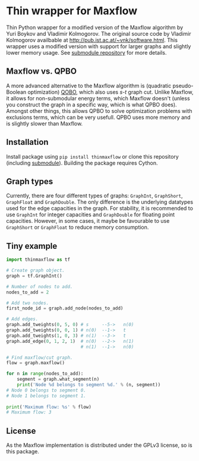 # Thin wrapper for Maxflow
Thin Python wrapper for a modified version of the Maxflow algorithm by Yuri Boykov and Vladimir Kolmogorov. The original source code by Vladimir Kolmogorov availbable at http://pub.ist.ac.at/~vnk/software.html. This wrapper uses a modified version with support for larger graphs and slightly lower memory usage. See [submodule repository](https://github.com/Skielex/maxflow) for more details.

## Maxflow vs. QPBO
A more advanced alternative to the Maxflow algorithm is (quadratic pseudo-Boolean optimization) [QOBO](https://github.com/Skielex/thinqpbo), which also uses *s-t* graph cut. Unlike Maxflow, it allows for non-submodular energy terms, which Maxflow doesn't (unless you construct the graph in a specific way, which is what QPBO does). Amongst other things, this allows QPBO to solve optimization problems with exclusions terms, which can be very usefull. QPBO uses more memory and is slightly slower than Maxflow.

## Installation
Install package using `pip install thinmaxflow` or clone this repository (including [submodule](https://github.com/Skielex/maxflow)). Building the package requires Cython.

## Graph types
Currently, there are four different types of graphs: `GraphInt`, `GraphShort`, `GraphFloat` and `GraphDouble`. The only difference is the underlying datatypes used for the edge capacities in the graph. For stability, it is recommended to use `GraphInt` for integer capacities and `GraphDouble` for floating point capacities. However, in some cases, it maybe be favourable to use `GraphShort` or `GraphFloat` to reduce memory consumption.

## Tiny example
```python
import thinmaxflow as tf

# Create graph object.
graph = tf.GraphInt()

# Number of nodes to add.
nodes_to_add = 2

# Add two nodes.
first_node_id = graph.add_node(nodes_to_add)

# Add edges.
graph.add_tweights(0, 5, 0) # s     --5->   n(0)
graph.add_tweights(0, 0, 1) # n(0)  --1->   t
graph.add_tweights(1, 0, 3) # n(1)  --3->   t
graph.add_edge(0, 1, 2, 1)  # n(0)  --2->   n(1)
                            # n(1)  --1->   n(0)

# Find maxflow/cut graph.
flow = graph.maxflow()

for n in range(nodes_to_add):
    segment = graph.what_segment(n)
    print('Node %d belongs to segment %d.' % (n, segment))
# Node 0 belongs to segment 0.
# Node 1 belongs to segment 1.
    
print('Maximum flow: %s' % flow)
# Maximum flow: 3
```

## License
As the Maxflow implementation is distributed under the GPLv3 license, so is this package.